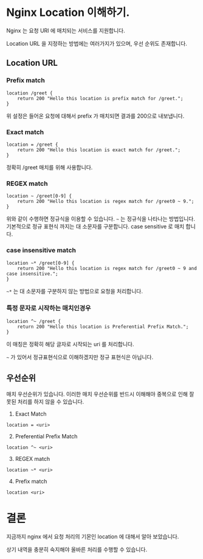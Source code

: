 # Nginx Location 이해하기.

Nginx 는 요청 URI 에 매치되는 서비스를 지원합니다.

Location URL 을 지정하는 방법에는 여러가지가 있으며, 우선 순위도 존재합니다.

## Location URL

### Prefix match

```
location /greet {
    return 200 "Hello this location is prefix match for /greet.";
}
```

위 설정은 들어온 요청에 대해서 prefix 가 매치되면 결과를 200으로 내보냅니다.

### Exact match

```
location = /greet {
    return 200 "Hello this location is exact match for /greet.";
}
```

정확히 /greet 매치를 위해 사용합니다.

### REGEX match

```
location ~ /greet[0-9] {
    return 200 "Hello this location is regex match for /greet0 ~ 9.";
}
```

위와 같이 수행하면 정규식을 이용할 수 있습니다. `~` 는 정규식을 나타나는 방법입니다.
기본적으로 정규 표현식 까지는 대 소문자를 구분합니다. case sensitive 로 매치 합니다.

### case insensitive match

```
location ~* /greet[0-9] {
    return 200 "Hello this location is regex match for /greet0 ~ 9 and case insensitive.";
}
```

`~*` 는 대 소문자를 구분하지 않는 방법으로 요청을 처리합니다.

### 특정 문자로 시작하는 매치인경우

```
location ^~ /greet {
    return 200 "Hello this location is Preferential Prefix Match.";
}
```

이 매칭은 정확히 해당 글자로 시작되는 uri 를 처리합니다.

`~` 가 있어서 정규표현식으로 이해하겠지만 정규 표현식은 아닙니다.

## 우선순위

매치 우선순위가 있습니다. 이러한 매치 우선순위를 반드시 이해해야 중복으로 인해 잘못된 처리를 하지 않을 수 있습니다.

1. Exact Match

```
location = <uri>
```

2. Preferential Prefix Match

```
location ^~ <uri>
```

3. REGEX match

```
location ~* <uri>
```

4. Prefix match

```
location <uri>
```

# 결론

지금까지 nginx 에서 요청 처리의 기몬인 location 에 대해서 알아 보았습니다.

상기 내역을 충분히 숙지해야 올바른 처리를 수행할 수 있습니다.
